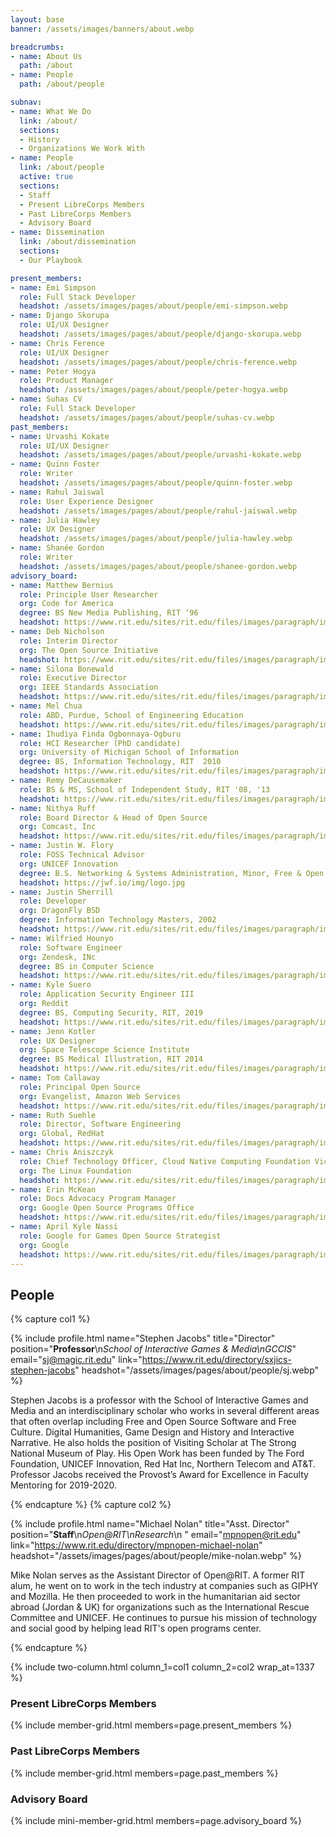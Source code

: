 ```yaml
---
layout: base
banner: /assets/images/banners/about.webp

breadcrumbs:
- name: About Us
  path: /about
- name: People
  path: /about/people

subnav:
- name: What We Do
  link: /about/
  sections:
  - History
  - Organizations We Work With
- name: People
  link: /about/people
  active: true
  sections:
  - Staff
  - Present LibreCorps Members
  - Past LibreCorps Members
  - Advisory Board
- name: Dissemination
  link: /about/dissemination
  sections:
  - Our Playbook

present_members:
- name: Emi Simpson
  role: Full Stack Developer
  headshot: /assets/images/pages/about/people/emi-simpson.webp
- name: Django Skorupa
  role: UI/UX Designer
  headshot: /assets/images/pages/about/people/django-skorupa.webp
- name: Chris Ference
  role: UI/UX Designer
  headshot: /assets/images/pages/about/people/chris-ference.webp
- name: Peter Hogya
  role: Product Manager
  headshot: /assets/images/pages/about/people/peter-hogya.webp
- name: Suhas CV
  role: Full Stack Developer
  headshot: /assets/images/pages/about/people/suhas-cv.webp
past_members:
- name: Urvashi Kokate
  role: UI/UX Designer
  headshot: /assets/images/pages/about/people/urvashi-kokate.webp
- name: Quinn Foster
  role: Writer
  headshot: /assets/images/pages/about/people/quinn-foster.webp
- name: Rahul Jaiswal
  role: User Experience Designer
  headshot: /assets/images/pages/about/people/rahul-jaiswal.webp
- name: Julia Hawley
  role: UX Designer
  headshot: /assets/images/pages/about/people/julia-hawley.webp
- name: Shanée Gordon
  role: Writer
  headshot: /assets/images/pages/about/people/shanee-gordon.webp
advisory_board:
- name: Matthew Bernius
  role: Principle User Researcher
  org: Code for America
  degree: BS New Media Publishing, RIT ‘96
  headshot: https://www.rit.edu/sites/rit.edu/files/images/paragraph/image-card/matthew-bernius.jpg
- name: Deb Nicholson
  role: Interim Director
  org: The Open Source Initiative
  headshot: https://www.rit.edu/sites/rit.edu/files/images/paragraph/image-card/deb-nicholson.jpg
- name: Silona Bonewald
  role: Executive Director
  org: IEEE Standards Association
  headshot: https://www.rit.edu/sites/rit.edu/files/images/paragraph/image-card/silona-bonewald.jpg
- name: Mel Chua
  role: ABD, Purdue, School of Engineering Education
  headshot: https://www.rit.edu/sites/rit.edu/files/images/paragraph/image-card/mel-chua.jpg
- name: Ihudiya Finda Ogbonnaya-Ogburu
  role: HCI Researcher (PhD candidate)
  org: University of Michigan School of Information
  degree: BS, Information Technology, RIT  2010
  headshot: https://www.rit.edu/sites/rit.edu/files/images/paragraph/image-card/ihudiya-finda.jpg
- name: Remy DeCausemaker
  role: BS & MS, School of Independent Study, RIT '08, '13
  headshot: https://www.rit.edu/sites/rit.edu/files/images/paragraph/image-card/remy-decausemaker.jpg
- name: Nithya Ruff
  role: Board Director & Head of Open Source
  org: Comcast, Inc
  headshot: https://www.rit.edu/sites/rit.edu/files/images/paragraph/image-card/nithya-ruff.jpg
- name: Justin W. Flory
  role: FOSS Technical Advisor
  org: UNICEF Innovation
  degree: B.S. Networking & Systems Administration, Minor, Free & Open Source Software & Free Culture, RIT 2020
  headshot: https://jwf.io/img/logo.jpg
- name: Justin Sherrill
  role: Developer
  org: DragonFly BSD
  degree: Information Technology Masters, 2002
  headshot: https://www.rit.edu/sites/rit.edu/files/images/paragraph/image-card/justin-sherrill.jpg
- name: Wilfried Hounyo
  role: Software Engineer
  org: Zendesk, INc
  degree: BS in Computer Science
  headshot: https://www.rit.edu/sites/rit.edu/files/images/paragraph/image-card/wilfried-hounyo.jpg
- name: Kyle Suero
  role: Application Security Engineer III
  org: Reddit
  degree: BS, Computing Security, RIT, 2019
  headshot: https://www.rit.edu/sites/rit.edu/files/images/paragraph/image-card/kyle-suero.jpg
- name: Jenn Kotler
  role: UX Designer
  org: Space Telescope Science Institute
  degree: BS Medical Illustration, RIT 2014
  headshot: https://www.rit.edu/sites/rit.edu/files/images/paragraph/image-card/kotler.jpg
- name: Tom Callaway
  role: Principal Open Source
  org: Evangelist, Amazon Web Services
  headshot: https://www.rit.edu/sites/rit.edu/files/images/paragraph/image-card/tom.jpg
- name: Ruth Suehle
  role: Director, Software Engineering
  org: Global, RedHat
  headshot: https://www.rit.edu/sites/rit.edu/files/images/paragraph/image-card/ruth.jpeg
- name: Chris Aniszczyk
  role: Chief Technology Officer, Cloud Native Computing Foundation Vice President, Developer Relations
  org: The Linux Foundation
  headshot: https://www.rit.edu/sites/rit.edu/files/images/paragraph/image-card/ANISZCZYK-HS.jpg
- name: Erin McKean
  role: Docs Advocacy Program Manager
  org: Google Open Source Programs Office
  headshot: https://www.rit.edu/sites/rit.edu/files/images/paragraph/image-card/erin-mckean-200_0.jpg
- name: April Kyle Nassi
  role: Google for Games Open Source Strategist
  org: Google
  headshot: https://www.rit.edu/sites/rit.edu/files/images/paragraph/image-card/apriladvisoryboard_0.jpg
---
```


## People

{% capture col1 %}

{% include profile.html
	name="Stephen Jacobs"
	title="Director"
	position="**Professor**\n*School of Interactive Games & Media\nGCCIS*"
	email="sj@magic.rit.edu"
	link="https://www.rit.edu/directory/sxjics-stephen-jacobs"
	headshot="/assets/images/pages/about/people/sj.webp" %}

Stephen Jacobs is a professor with the School of Interactive Games and Media and an interdisciplinary scholar who works in several different areas that often overlap including Free and Open Source Software and Free Culture. Digital Humanities, Game Design and History and Interactive Narrative. He also holds the position of Visiting Scholar at The Strong National Museum of Play. His Open Work has been funded by The Ford Foundation, UNICEF Innovation, Red Hat Inc, Northern Telecom and AT&T. Professor Jacobs received the Provost’s Award for Excellence in Faculty Mentoring for 2019-2020.

{% endcapture %}
{% capture col2 %}

{% include profile.html
	name="Michael Nolan"
	title="Asst. Director"
	position="**Staff**\n*Open@RIT\nResearch*\n&nbsp;"
	email="mpnopen@rit.edu"
	link="https://www.rit.edu/directory/mpnopen-michael-nolan"
	headshot="/assets/images/pages/about/people/mike-nolan.webp" %}

Mike Nolan serves as the Assistant Director of Open@RIT. A former RIT alum, he went on to work in the tech industry at companies such as GIPHY and Mozilla. He then proceeded to work in the humanitarian aid sector abroad (Jordan & UK) for organizations such as the International Rescue Committee and UNICEF. He continues to pursue his mission of technology and social good by helping lead RIT's open programs center.

{% endcapture %}

{% include two-column.html column_1=col1 column_2=col2 wrap_at=1337 %}

### Present LibreCorps Members

{% include member-grid.html members=page.present_members %}

### Past LibreCorps Members

{% include member-grid.html members=page.past_members %}

### Advisory Board

{% include mini-member-grid.html members=page.advisory_board %}
